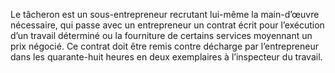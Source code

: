 Le tâcheron est un sous-entrepreneur recrutant lui-même la main-d’œuvre nécessaire, qui passe avec un entrepreneur un contrat écrit pour l’exécution d’un travail déterminé ou la fourniture de certains services moyennant un prix négocié.
Ce contrat doit être remis contre décharge par l’entrepreneur dans les quarante-huit heures en deux exemplaires à l’inspecteur du travail.